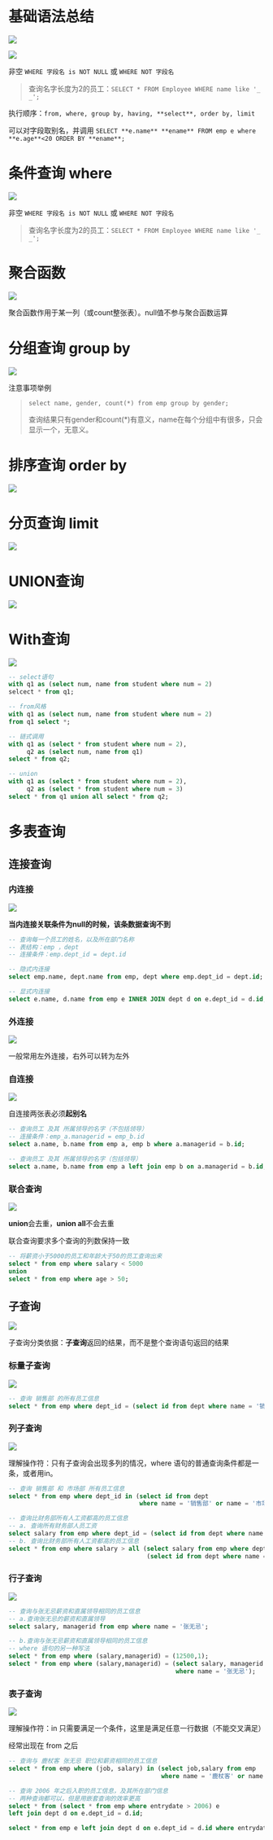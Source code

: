 # 基础语法总结
![](../../images/848fa13621e6282e9b8ef09d35e01cf3.png)

![](../../images/7b397f52d64eafaae52bd8efa2941306.png)

非空 `WHERE 字段名 is NOT NULL` 或 `WHERE NOT 字段名`

> 查询名字长度为2的员工：`SELECT * FROM Employee WHERE name like '_ _';`
>

执行顺序：`from, where, group by, having, **select**, order by, limit`

可以对字段取别名，并调用 `SELECT **e.name** **ename** FROM emp e where **e.age**<20 ORDER BY **ename**;`



# 条件查询 where


![](../../images/ff67aa763b002d4395057541d5b08ebd.png)

非空 `WHERE 字段名 is NOT NULL` 或 `WHERE NOT 字段名`

> 查询名字长度为2的员工：`SELECT * FROM Employee WHERE name like '_ _';`
>



# 聚合函数
![](../../images/68db0b60cff774a398a50dd076a4c05c.png)

聚合函数作用于某一列（或count整张表）。null值不参与聚合函数运算



# 分组查询 group by
![](../../images/3530384d3eeff91df783150c385847e6.png)

注意事项举例

> `select name, gender, count(*) from emp group by gender;`
>
> 查询结果只有gender和count(*)有意义，name在每个分组中有很多，只会显示一个，无意义。
>



# 排序查询 order by
![](../../images/f5336e08332addd7484101ea7532e615.png)



# 分页查询 limit
![](../../images/f5ffbc3bffc926001350c8b9a16ff861.png)



# UNION查询
![](../../images/1350862444887d08ac7cb4964f0adb4a.png)



# With查询
![](../../images/1b8e13798dccc680f5ca83452813eaac.png)

```sql
-- select语句
with q1 as (select num, name from student where num = 2)
selcect * from q1;

-- from风格
with q1 as (select num, name from student where num = 2)
from q1 select *;

-- 链式调用
with q1 as (select * from student where num = 2),
     q2 as (select num, name from q1)
select * from q2;

-- union
with q1 as (select * from student where num = 2),
     q2 as (select * from student where num = 3)
select * from q1 union all select * from q2;


```

# 


# 多表查询
## 连接查询
### 内连接
![](../../images/816bbe5bf506eb4876020927a59b55bb.png)

**当内连接关联条件为null的时候，该条数据查询不到**

```sql
-- 查询每一个员工的姓名，以及所在部门名称
-- 表结构：emp ，dept
-- 连接条件：emp.dept_id = dept.id

-- 隐式内连接
select emp.name, dept.name from emp, dept where emp.dept_id = dept.id;

-- 显式内连接
select e.name, d.name from emp e INNER JOIN dept d on e.dept_id = d.id;
```

### 外连接
![](../../images/f25280f2d64bf6f4edcf1434c97fdaf1.png)

一般常用左外连接，右外可以转为左外

### 自连接
![](../../images/cd2ab22306c316a99474446893f308b1.png)

自连接两张表必须**起别名**

```sql
-- 查询员工 及其 所属领导的名字（不包括领导）
-- 连接条件：emp_a.managerid = emp_b.id
select a.name, b.name from emp a, emp b where a.managerid = b.id;

-- 查询员工 及其 所属领导的名字（包括领导）
select a.name, b.name from emp a left join emp b on a.managerid = b.id;

```



### 联合查询
![](../../images/d554e67f54dc5a654f0fa5d6a23c0fc2.png)

**union**会去重，**union all**不会去重

联合查询要求多个查询的列数保持一致

```sql
-- 将薪资小于5000的员工和年龄大于50的员工查询出来
select * from emp where salary < 5000
union
select * from emp where age > 50;
```

## 子查询
![](../../images/7b91a1c7e3945aca41ca2c85c2726afe.png)

子查询分类依据：**子查询**返回的结果，而不是整个查询语句返回的结果

### 标量子查询
![](../../images/64780aec5829299f9b3170ded59c6a57.png)

```sql
-- 查询 销售部 的所有员工信息
select * from emp where dept_id = (select id from dept where name = '销售部');
```

### 列子查询
![](../../images/be9294eaf0eb890517afe75cf0e27dd0.png)

理解操作符：只有子查询会出现多列的情况，where 语句的普通查询条件都是一条，或者用in。

```sql
-- 查询 销售部 和 市场部 所有员工信息
select * from emp where dept_id in (select id from dept 
                                    where name = '销售部' or name = '市场部');

-- 查询比财务部所有人工资都高的员工信息
-- a. 查询所有财务部人员工资
select salary from emp where dept_id = (select id from dept where name = '财务部');
-- b. 查询比财务部所有人工资都高的员工信息
select * from emp where salary > all (select salary from emp where dept_id = 
                                      (select id from dept where name = '财务部'));
```

### 行子查询
![](../../images/4848bd363f4db493acd4783ce523b070.png)

```sql
-- 查询与张无忌薪资和直属领导相同的员工信息
-- a.查询张无忌的薪资和直属领导
select salary, managerid from emp where name = '张无忌';

-- b.查询与张无忌薪资和直属领导相同的员工信息
-- where 语句的另一种写法
select * from emp where (salary,managerid) = (12500,1);
select * from emp where (salary,managerid) = (select salary, managerid from emp 
                                              where name = '张无忌');
```

### 表子查询
![](../../images/3023e20bf1b190fcab9ab2e41c9950c4.png)

理解操作符：in 只需要满足一个条件，这里是满足任意一行数据（不能交叉满足）

经常出现在 from 之后

```sql
-- 查询与 鹿杖客 张无忌 职位和薪资相同的员工信息
select * from emp where (job, salary) in (select job,salary from emp
                                          where name = '鹿杖客' or name ='张无忌');

-- 查询 2006 年之后入职的员工信息，及其所在部门信息
-- 两种查询都可以，但是用嵌套查询的效率更高
select * from (select * from emp where entrydate > 2006) e 
left join dept d on e.dept_id = d.id;

select * from emp e left join dept d on e.dept_id = d.id where entrydate>2006;
```

